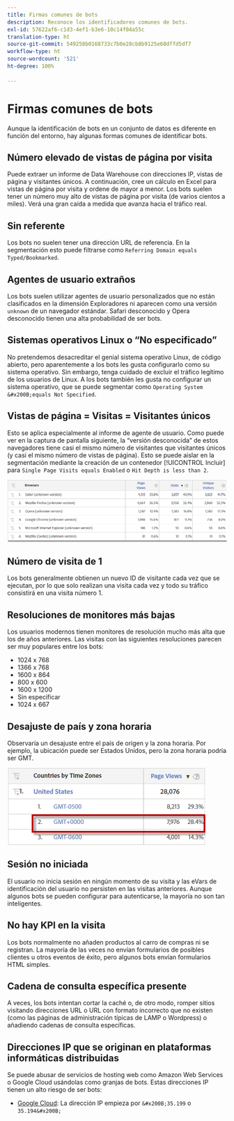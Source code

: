 ```yaml
---
title: Firmas comunes de bots
description: Reconoce los identificadores comunes de bots.
exl-id: 57622af6-c1d3-4ef1-b3e6-10c14f04a55c
translation-type: ht
source-git-commit: 549258b0168733c7b0e28cb8b9125e68dffd5df7
workflow-type: ht
source-wordcount: '521'
ht-degree: 100%

---
```


# Firmas comunes de bots

Aunque la identificación de bots en un conjunto de datos es diferente en función del entorno, hay algunas formas comunes de identificar bots.

## Número elevado de vistas de página por visita

Puede extraer un informe de Data Warehouse con direcciones IP, vistas de página y visitantes únicos. A continuación, cree un cálculo en Excel para vistas de página por visita y ordene de mayor a menor. Los bots suelen tener un número muy alto de vistas de página por visita (de varios cientos a miles). Verá una gran caída a medida que avanza hacia el tráfico real.

## Sin referente

Los bots no suelen tener una dirección URL de referencia. En la segmentación esto puede filtrarse como `Referring Domain equals Typed/Bookmarked`.

## Agentes de usuario extraños

Los bots suelen utilizar agentes de usuario personalizados que no están clasificados en la dimensión Exploradores ni aparecen como una versión `unknown` de un navegador estándar. Safari desconocido y Opera desconocido tienen una alta probabilidad de ser bots.

## Sistemas operativos Linux o “No especificado”

No pretendemos desacreditar el genial sistema operativo Linux, de código abierto, pero aparentemente a los bots les gusta configurarlo como su sistema operativo. Sin embargo, tenga cuidado de excluir el tráfico legítimo de los usuarios de Linux. A los bots también les gusta no configurar un sistema operativo, que se puede segmentar como `Operating System &#x200B;equals Not Specified`.

## Vistas de página = Visitas = Visitantes únicos

Esto se aplica especialmente al informe de agente de usuario. Como puede ver en la captura de pantalla siguiente, la “versión desconocida” de estos navegadores tiene casi el mismo número de visitantes que visitantes únicos (y casi el mismo número de vistas de página). Esto se puede aislar en la segmentación mediante la creación de un contenedor [!UICONTROL Incluir] para `Single Page Visits equals Enabled` o `Hit Depth is less than 2`.

![](assets/bots-browsers-unknown.png)

## Número de visita de 1

Los bots generalmente obtienen un nuevo ID de visitante cada vez que se ejecutan, por lo que solo realizan una visita cada vez y todo su tráfico consistirá en una visita número 1.

## Resoluciones de monitores más bajas

Los usuarios modernos tienen monitores de resolución mucho más alta que los de años anteriores. Las visitas con las siguientes resoluciones parecen ser muy populares entre los bots:

* 1024 x 768&#x200B;&#x200B;
* 1366 x 768
* 1600 x 864
* 800 x 600
* 1600 x 1200
* Sin especificar
* 1024 x 667

## Desajuste de país y zona horaria

Observaría un desajuste entre el país de origen y la zona horaria. Por ejemplo, la ubicación puede ser Estados Unidos, pero la zona horaria podría ser GMT.

![](assets/bots-country-time-zone.png)

## Sesión no iniciada

El usuario no inicia sesión en ningún momento de su visita y las eVars de identificación del usuario no persisten en las visitas anteriores. Aunque algunos bots se pueden configurar para autenticarse, la mayoría no son tan inteligentes.

## No hay KPI en la visita

Los bots normalmente no añaden productos al carro de compras ni se registran. La mayoría de las veces no envían formularios de posibles clientes u otros eventos de éxito, pero algunos bots envían formularios HTML simples.

## Cadena de consulta específica presente

A veces, los bots intentan cortar la caché o, de otro modo, romper sitios visitando direcciones URL o URL con formato incorrecto que no existen (como las páginas de administración típicas de LAMP o Wordpress) o añadiendo cadenas de consulta específicas.

## Direcciones IP que se originan en plataformas informáticas distribuidas

Se puede abusar de servicios de hosting web como Amazon Web Services o Google Cloud usándolas como granjas de bots. Estas direcciones IP tienen un alto riesgo de ser bots:
&#x200B;
* [Google Cloud](https://cloud.google.com/compute/): La dirección IP empieza por `&#x200B;35.199` o `35.194&#x200B;`
